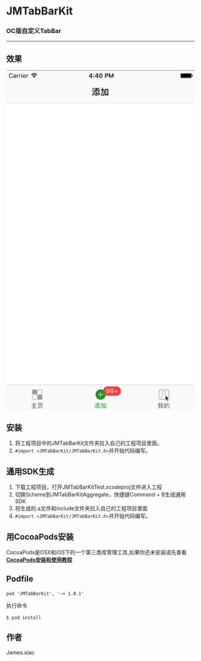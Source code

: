# JMTabBarKit
### OC版自定义TabBar
---

## 效果
![Alt Text](https://github.com/xiaobs/JMShareSource/raw/master/screenshots/OC/JMTabBarKit/JMTabBarKit.gif)

## 安装
1. 将工程项目中的JMTabBarKit文件夹拉入自己的工程项目里面。
2. ```#import <JMTabBarKit/JMTabBarKit.h>```并开始代码编写。

## 通用SDK生成
1. 下载工程项目，打开JMTabBarKitTest.xcodeproj文件进入工程
2. 切换Scheme到JMTabBarKitAggregate，快捷键Command + B生成通用SDK
3. 将生成的.a文件和include文件夹拉入自己的工程项目里面
4. ```#import <JMTabBarKit/JMTabBarKit.h>```并开始代码编写。

## 用CocoaPods安装
CocoaPods是OSX和iOS下的一个第三类库管理工具,如果你还未安装请先查看[**CocoaPods安装和使用教程**](http://code4app.com/article/cocoapods-install-usage)

## Podfile
```OC
pod 'JMTabBarKit', '~> 1.0.1'
```
执行命令
```OC
$ pod install
```

## 作者
James.xiao
